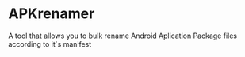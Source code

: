 # APKrenamer
A tool that allows you to bulk rename Android Aplication Package files according to it`s manifest
